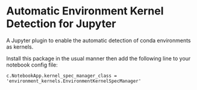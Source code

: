 Automatic Environment Kernel Detection for Jupyter
==================================================

A Jupyter plugin to enable the automatic detection of conda environments as kernels.

Install this package in the usual manner then add the following line
to your notebook config file:

    c.NotebookApp.kernel_spec_manager_class = 'environment_kernels.EnvironmentKernelSpecManager'

